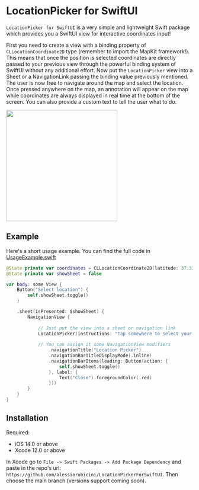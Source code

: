 # LocationPicker for SwiftUI

`LocationPicker for SwiftUI` is a very simple and lightweight Swift package which provides you a SwiftUI view for interactive coordinates input!

First you need to create a view with a binding property of ``CLLocationCoordinate2D`` type (remember to import the MapKit framework!). This means that once the position is selected coordinates are directly passed to your previous view through the powerful binding system of SwiftUI without any additional effort. Now put the ``LocationPicker`` view into a Sheet or a NavigationLink passing the binding value previously mentioned.  
The user is now free to navigate around the map and select the location. Once pressed anywhere on the map, an annotation will appear on the map while coordinates are always displayed in real time at the bottom of the screen.
You can also provide a custom text to tell the user what to do.

<img src="./Resources/example.png" width=300>


## Example

Here's a short usage example. You can find the full code in [UsageExample.swift](https://github.com/alessiorubicini/LocationPickerForSwiftUI/Sources/LocationPicker/UsageExample.swift)

```swift
@State private var coordinates = CLLocationCoordinate2D(latitude: 37.333747, longitude: -122.011448)
@State private var showSheet = false

var body: some View {
    Button("Select location") {
        self.showSheet.toggle()
    }

    .sheet(isPresented: $showSheet) {
        NavigationView {
            
            // Just put the view into a sheet or navigation link
            LocationPicker(instructions: "Tap somewhere to select your coordinates", coordinates: $coordinates)
                
            // You can assign it some NavigationView modifiers
                .navigationTitle("Location Picker")
                .navigationBarTitleDisplayMode(.inline)
                .navigationBarItems(leading: Button(action: {
                    self.showSheet.toggle()
                }, label: {
                    Text("Close").foregroundColor(.red)
                }))
        }
    }
}
```

## Installation

Required:
- iOS 14.0 or above
- Xcode 12.0 or above

In Xcode go to `File -> Swift Packages -> Add Package Dependency` and paste in the repo's url: `https://github.com/alessiorubicini/LocationPickerForSwiftUI`.
Then choose the main branch (versions support coming soon).
